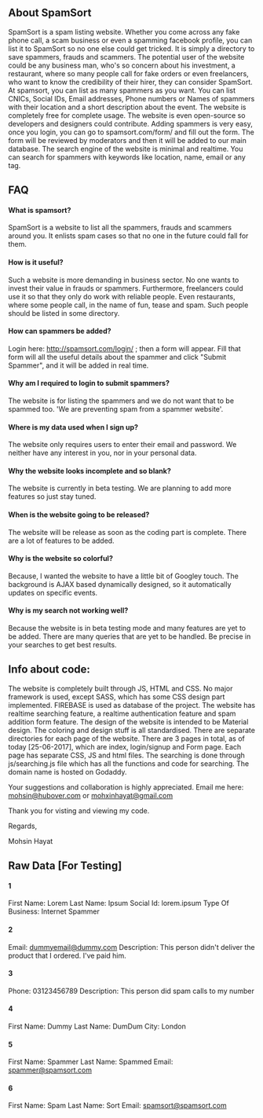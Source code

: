 ## About SpamSort
SpamSort is a spam listing website. Whether you come across any fake phone call, a scam business or even a spamming facebook profile, you can list it to SpamSort so no one else could get tricked. It is simply a directory to save spammers, frauds and scammers. The potential user of the website could be any business man, who's so concern about his investment, a restaurant, where so many people call for fake orders or even freelancers, who want to know the credibility of their hirer, they can consider SpamSort. At spamsort, you can list as many spammers as you want. You can list CNICs, Social IDs, Email addresses, Phone numbers or Names of spammers with their location and a short description about the event. The website is completely free for complete usage. The website is even open-source so developers and designers could contribute. Adding spammers is very easy, once you login, you can go to spamsort.com/form/ and fill out the form. The form will be reviewed by moderators and then it will be added to our main database. The search engine of the website is minimal and realtime. You can search for spammers with keywords like location, name, email or any tag. 

## FAQ

#### What is spamsort?

SpamSort is a website to list all the spammers, frauds and scammers around you. It enlists spam cases so that
no one in the future could fall for them.

#### How is it useful?

Such a website is more demanding in business sector. No one wants to invest their value in frauds or spammers.
Furthermore, freelancers could use it so that they only do work with reliable people. Even restaurants, where 
some people call, in the name of fun, tease and spam. Such people should be listed in some directory.



#### How can spammers be added?

Login here: http://spamsort.com/login/ ; then a form will appear. Fill that form will all the useful details
about the spammer and click "Submit Spammer", and it will be added in real time.


#### Why am I required to login to submit spammers?

The website is for listing the spammers and we do not want that to be spammed too. 'We are preventing spam 
from a spammer website'.


#### Where is my data used when I sign up?

The website only requires users to enter their email and password. We neither have any interest in you, nor
in your personal data.


#### Why the website looks incomplete and so blank?

The website is currently in beta testing. We are planning to add more features so just stay tuned.


#### When is the website going to be released?

The website will be release as soon as the coding part is complete. There are a lot of features to be added.


#### Why is the website so colorful?

Because, I wanted the website to have a little bit of Googley touch. The background is AJAX based dynamically
designed, so it automatically updates on specific events.


#### Why is my search not working well?

Because the website is in beta testing mode and many features are yet to be added. There are many queries that
are yet to be handled. Be precise in your searches to get best results.


## Info about code:

The website is completely built through JS, HTML and CSS. No major framework is used, except SASS, which has 
some CSS design part implemented. FIREBASE is used as database of the project. The website has realtime searching
feature, a realtime authentication feature and spam addition form feature.
The design of the website is intended to be Material design. The coloring and design stuff is all standardised.
There are separate directories for each page of the website. There are 3 pages in total, as of today [25-06-2017], which are
index, login/signup and Form page. Each page has separate CSS, JS and html files.
The searching is done through js/searching.js file which has all the functions and code for searching.
The domain name is hosted on Godaddy.


Your suggestions and collaboration is highly appreciated. Email me here: mohsin@hubover.com or mohxinhayat@gmail.com

Thank you for visting and viewing my code.

Regards,

Mohsin Hayat



## Raw Data [For Testing]

#### 1
First Name: Lorem
Last Name: Ipsum
Social Id: lorem.ipsum
Type Of Business: Internet Spammer

#### 2
Email: dummyemail@dummy.com
Description: This person didn't deliver the product that I ordered. I've paid him.

#### 3
Phone: 03123456789
Description: This person did spam calls to my number

#### 4
First Name: Dummy
Last Name: DumDum
City: London

#### 5
First Name: Spammer
Last Name: Spammed
Email: spammer@spamsort.com

#### 6
First Name: Spam
Last Name: Sort
Email: spamsort@spamsort.com
